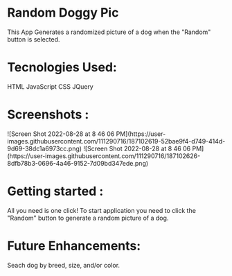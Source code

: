 # Random Doggy Pic
This App Generates a randomized picture of a dog when the "Random" button is selected.
<h1> Tecnologies Used: </h1>
 HTML JavaScript CSS JQuery

<h1> Screenshots : </h1>
![Screen Shot 2022-08-28 at 8 46 06 PM](https://user-images.githubusercontent.com/111290716/187102619-52bae9f4-d749-414d-9d69-38dc1a6973cc.png)
  ![Screen Shot 2022-08-28 at 8 46 06 PM](https://user-images.githubusercontent.com/111290716/187102626-8dfb78b3-0696-4a46-9152-7d09bd347ede.png)

<h1> Getting started : </h1>
All you need is one click! To start application you need to click the "Random" button to generate a random picture of a dog.

<h1> Future Enhancements: </h1>
Seach dog by breed, size, and/or color.
